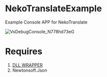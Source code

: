 # NekoTranslateExample
Example Console APP for NekoTranslate

![VsDebugConsole_N778hd73eG](https://github.com/NekoSuneVR/NekoTranslateExample/assets/18028479/07846c6f-360a-4b40-b9a5-d7ad8c9065e2)

# Requires

1. [DLL WRAPPER](https://github.com/NekoSuneVR/NekoTranslate)
2. Newtonsoft.Json
